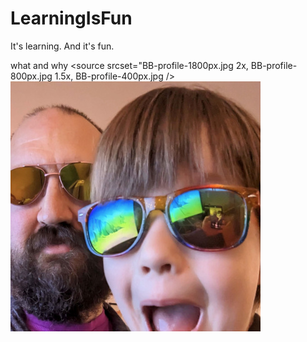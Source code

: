 # LearningIsFun

It's learning.  And it's fun.

what and why
<picture>
	<source srcset="BB-profile-1800px.jpg 2x, BB-profile-800px.jpg 1.5x, BB-profile-400px.jpg />
	<img src="BB-profile-400px.jpg" alt="A picture of Ben" />
</picture>
